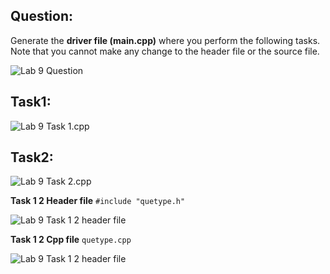 ## Question:

Generate the **driver file (main.cpp)** where you perform the following tasks. Note that you cannot make any change to
the header file or the source file.

![Lab 9 Question](https://github.com/IAFahim/CSE225/blob/master/C%2B%2B/Lab/Lab_9/Question/task.png)

## Task1:

![Lab 9 Task 1.cpp](https://github.com/IAFahim/CSE225/blob/master/C%2B%2B/Lab/Lab_9/Task_1/main.cpp.png)

## Task2:

![Lab 9 Task 2.cpp](https://github.com/IAFahim/CSE225/blob/master/C%2B%2B/Lab/Lab_9/Task_2/main.cpp.png)

**Task 1 2 Header file**
`#include "quetype.h"`

![Lab 9 Task 1 2 header file](https://github.com/IAFahim/CSE225/blob/master/C%2B%2B/Lab/Lab_9/Common/stacktype.h.png)

**Task 1 2 Cpp file**
`quetype.cpp`

![Lab 9 Task 1 2 header file](https://github.com/IAFahim/CSE225/blob/master/C%2B%2B/Lab/Lab_9/Common/stacktype.cpp.png)
